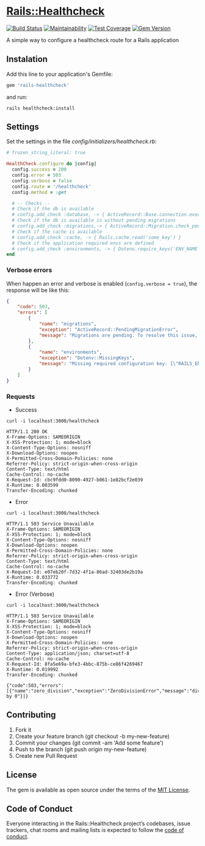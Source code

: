 # [Rails::Healthcheck][gem_page]

[![Build Status][travis_status_image]][travis_page]
[![Maintainability][code_climate_maintainability_image]][code_climate_maintainability_page]
[![Test Coverage][code_climate_test_coverage_image]][code_climate_test_coverage_page]
[![Gem Version][gem_version_image]][gem_version_page]

A simple way to configure a healthcheck route for a Rails application

## Instalation

Add this line to your application's Gemfile:

```ruby
gem 'rails-healthcheck'
```

and run:

```
rails healthcheck:install
```

## Settings
Set the settings in the file _config/initializers/healthcheck.rb_:

```ruby
# frozen_string_literal: true

HealthCheck.configure do |config|
  config.success = 200
  config.error = 503
  config.verbose = false
  config.route = '/healthcheck'
  config.method = :get

  # -- Checks --
  # Check if the db is available
  # config.add_check :database, -> { ActiveRecord::Base.connection.execute('select 1') }
  # Check if the db is available is without pending migrations
  # config.add_check :migrations,-> { ActiveRecord::Migration.check_pending! }
  # Check if the cache is available
  # config.add_check :cache, -> { Rails.cache.read('some_key') }
  # Check if the application required envs are defined
  # config.add_check :environments, -> { Dotenv.require_keys('ENV_NAME', 'ANOTHER_ENV') }
end
```

### Verbose errors
When happen an error and verbose is enabled (`config.verbose = true`), the response will be like this:

```json
{
    "code": 503,
    "errors": [
        {
            "name": "migrations",
            "exception": "ActiveRecord::PendingMigrationError",
            "message": "Migrations are pending. To resolve this issue, run: bin/rails db:migrate RAILS_ENV=production"
        },
        {
            "name": "environments",
            "exception": "Dotenv::MissingKeys",
            "message": "Missing required configuration key: [\"RAILS_ENV\"]"
        }
    ]
}
```

### Requests

- Success
```
curl -i localhost:3000/healthcheck

HTTP/1.1 200 OK
X-Frame-Options: SAMEORIGIN
X-XSS-Protection: 1; mode=block
X-Content-Type-Options: nosniff
X-Download-Options: noopen
X-Permitted-Cross-Domain-Policies: none
Referrer-Policy: strict-origin-when-cross-origin
Content-Type: text/html
Cache-Control: no-cache
X-Request-Id: cbc9fdd0-8090-4927-b061-1e82bcf2e039
X-Runtime: 0.003599
Transfer-Encoding: chunked
```

- Error
```
curl -i localhost:3000/healthcheck

HTTP/1.1 503 Service Unavailable
X-Frame-Options: SAMEORIGIN
X-XSS-Protection: 1; mode=block
X-Content-Type-Options: nosniff
X-Download-Options: noopen
X-Permitted-Cross-Domain-Policies: none
Referrer-Policy: strict-origin-when-cross-origin
Content-Type: text/html
Cache-Control: no-cache
X-Request-Id: e07eb20f-7d32-4f1a-86ad-32403de2b19a
X-Runtime: 0.033772
Transfer-Encoding: chunked
```

- Error (Verbose)
```
curl -i localhost:3000/healthcheck

HTTP/1.1 503 Service Unavailable
X-Frame-Options: SAMEORIGIN
X-XSS-Protection: 1; mode=block
X-Content-Type-Options: nosniff
X-Download-Options: noopen
X-Permitted-Cross-Domain-Policies: none
Referrer-Policy: strict-origin-when-cross-origin
Content-Type: application/json; charset=utf-8
Cache-Control: no-cache
X-Request-Id: 8fa5e69a-bfe3-4bbc-875b-ce86f4269467
X-Runtime: 0.019992
Transfer-Encoding: chunked

{"code":503,"errors":[{"name":"zero_division","exception":"ZeroDivisionError","message":"divided by 0"}]}
```

## Contributing

1. Fork it
2. Create your feature branch (git checkout -b my-new-feature)
3. Commit your changes (git commit -am 'Add some feature')
4. Push to the branch (git push origin my-new-feature)
5. Create new Pull Request

## License

The gem is available as open source under the terms of the [MIT License][mit_license_page].

## Code of Conduct

Everyone interacting in the Rails::Healthcheck project’s codebases, issue trackers, chat rooms and mailing lists is expected to follow the [code of conduct][code_of_conduct_page].

[gem_page]: https://github.com/linqueta/rails-healthcheck
[code_of_conduct_page]: https://github.com/linqueta/rails-healthcheck/blob/master/CODE_OF_CONDUCT.md
[mit_license_page]: https://opensource.org/licenses/MIT
[contributor_convenant_page]: http://contributor-covenant.org
[travis_status_image]: https://travis-ci.org/linqueta/rails-healthcheck.svg?branch=master
[travis_page]: https://travis-ci.org/linqueta/rails-healthcheck
[code_climate_maintainability_image]: https://api.codeclimate.com/v1/badges/670d851a6c06f77fa36e/maintainability
[code_climate_maintainability_page]: https://codeclimate.com/github/linqueta/rails-healthcheck/maintainability
[code_climate_test_coverage_image]: https://api.codeclimate.com/v1/badges/670d851a6c06f77fa36e/test_coverage
[code_climate_test_coverage_page]: https://codeclimate.com/github/linqueta/rails-healthcheck/test_coverage
[gem_version_image]: https://badge.fury.io/rb/rails-healthcheck.svg
[gem_version_page]: https://badge.fury.io/rb/rails-healthcheck.svg